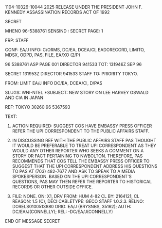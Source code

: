1104-10326-10044
2025 RELEASE UNDER THE PRESIDENT JOHN F. KENNEDY ASSASSINATION RECORDS ACT OF 1992

SECRET

ΜΗΕΝΟ 96-5388761
SENSIND :
SECRET
PAGE: 1

FRP: STAFF

CONF: EA/J INFO: C/ORMS, DC/EA, DCEA/CI, EADORECORD, LIMITO,
MDSX, ODPD, PAS, FILE, EA/XO (2/P)

96 5388761 ASP PAGE 001 DIRECTOR 941533
TOT: 131946Z SEP 96

SECRET 131953Z DIRECTOR 941533
STAFF
TO: PRIORITY TOKYO.

FROM: LIMIT EA/J INFO DC/EA, DCEA/CI, D/PAS

SLUGS: WNI-NTEL
*SUBJECT: NEW STORY ON LEE HARVEY OSWALD AND CIA IN JAPAN

REF: TOKYO 30260 96 5367593

TEXT:

1. ACTION REQUIRED: SUGGEST COS HAVE EMBASSY PRESS OFFICER
REFER THE UPI CORRESPONDENT TO THE PUBLIC AFFAIRS STAFF.

2. IN DISCUSSING REF WITH THE PUBLIC AFFAIRS STAFF
PAS
THOUGHT IT WOULD BE PREFERABLE TO TREAT UPI CORRESPONDENT AS THEY
WOULD ANY OTHER REPORTER WHO SEEKS A COMMENT ON A STORY OR FACT
PERTAINING TO NWBOLTON. THEREFORE, PAS RECOMMENDS THAT COS TELL
THE EMBASSY PRESS OFFICER TO SUGGEST THAT THE UPI CORRESPONDENT
ADDRESS HIS QUESTIONS TO PAS AT (703) 482-7677 AND ASK TO SPEAK TO
A MEDIA SPOKESPERSON. BASED ON THE UPI CORRESPONDENT'S QUESTIONS,
PAS MAY THEN REFER THE REPORTER TO HISTORICAL RECORDS OR OTHER
OUTSIDE OFFICE.

3. FILE: NONE.
ON: X1, DRV FROM: HUM 4-82 CL BY: 2164121, CL REASON: 1.5 (C), DECI
CABLETYPE: GECO STAFF 1.0.2.3.
RELNO: DORELS0100513880
ORIG: EA/J (BRYSNBS, 35162); AUTH: DC/EA/J(CONNELLY); REL:
-DC/EA/J(CONNELLY)

END OF MESSAGE
SECRET

